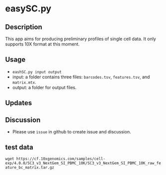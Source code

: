 # easySC.py

## Description

This app aims for producing preliminary profiles of single cell data. It only supports 10X format at this moment.

## Usage

- `eashSC.py input output`
- input: a folder contains three files: `barcodes.tsv`, `features.tsv`, and `matrix.mtx`.
- output: a folder for output files.

## Updates

## Discussion

- Please use `issue` in github to create issue and discussion.

## test data

`wget https://cf.10xgenomics.com/samples/cell-exp/4.0.0/SC3_v3_NextGem_SI_PBMC_10K/SC3_v3_NextGem_SI_PBMC_10K_raw_feature_bc_matrix.tar.gz`
